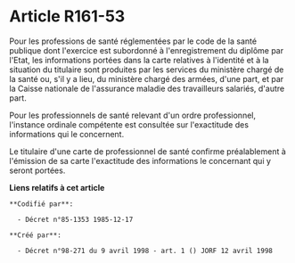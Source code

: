# Article R161-53

Pour les professions de santé réglementées par le code de la santé publique dont l'exercice est subordonné à l'enregistrement
du diplôme par l'Etat, les informations portées dans la carte relatives à l'identité et à la situation du titulaire sont
produites par les services du ministère chargé de la santé ou, s'il y a lieu, du ministère chargé des armées, d'une part, et
par la Caisse nationale de l'assurance maladie des travailleurs salariés, d'autre part.

Pour les professionnels de santé relevant d'un ordre professionnel, l'instance ordinale compétente est consultée sur
l'exactitude des informations qui le concernent.

Le titulaire d'une carte de professionnel de santé confirme préalablement à l'émission de sa carte l'exactitude des
informations le concernant qui y seront portées.

**Liens relatifs à cet article**

	**Codifié par**:

	  - Décret n°85-1353 1985-12-17

	**Créé par**:

	  - Décret n°98-271 du 9 avril 1998 - art. 1 () JORF 12 avril 1998
